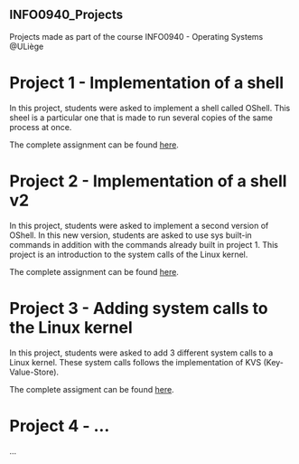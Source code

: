 ## INFO0940_Projects

Projects made as part of the course INFO0940 - Operating Systems @ULiège

# Project 1 - Implementation of a shell 
In this project, students were asked to implement a shell called OShell. This sheel is a particular one that is 
made to run several copies of the same process at once. 

The complete assignment can be found [here](https://github.com/JulienBolland/INFO0940_Projects/blob/master/P1/project1.pdf).

# Project 2 - Implementation of a shell v2
In this project, students were asked to implement a second version of OShell. In this new version, students are asked to use 
sys built-in commands in addition with the commands already built in project 1. This project is an introduction to the system
calls of the Linux kernel.

The complete assignment can be found [here](https://github.com/JulienBolland/INFO0940_Projects/blob/master/P2/project2OS.pdf).

# Project 3 - Adding system calls to the Linux kernel
In this project, students were asked to add 3 different system calls to a Linux kernel. These system calls follows the implementation
of KVS (Key-Value-Store). 

The complete assigment can be found [here](https://github.com/JulienBolland/INFO0940_Projects/blob/master/P3/project3.pdf).

# Project 4 - ...
...
